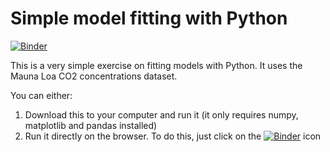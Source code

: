 # Simple model fitting with Python

[![Binder](https://mybinder.org/badge.svg)](https://mybinder.org/v2/gh/jgomezdans/mauna_loa/master?filepath=MaunaLoa.ipynb)


This is a very simple exercise on fitting models with Python. It uses the Mauna Loa CO2 concentrations dataset.

You can either:

1. Download this to your computer and run it (it only requires numpy, matplotlib and pandas installed)
2. Run it directly on the browser. To do this, just click on the  [![Binder](https://mybinder.org/badge.svg)](https://mybinder.org/v2/gh/jgomezdans/mauna_loa/master?filepath=MaunaLoa.ipynb) icon


